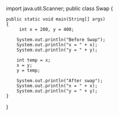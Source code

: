import java.util.Scanner;
public class Swap {
 
    public static void main(String[] args)
    {
         int x = 200, y = 400;
 
        System.out.println("Before Swap");
        System.out.println("x = " + x);
        System.out.println("y = " + y);
 
        int temp = x;
        x = y;
        y = temp;
 
        System.out.println("After swap");
        System.out.println("x = " + x);
        System.out.println("y = " + y);
    }
}
